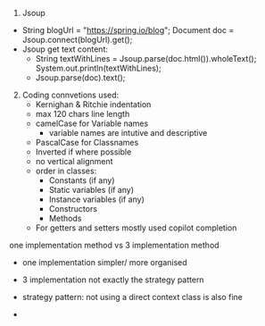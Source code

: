 1. Jsoup

- String blogUrl = "https://spring.io/blog";
  Document doc = Jsoup.connect(blogUrl).get();
- Jsoup get text content:
  - String textWithLines = Jsoup.parse(doc.html()).wholeText();
    System.out.println(textWithLines);
  - Jsoup.parse(doc).text();

  
2. Coding connvetions used:
   - Kernighan & Ritchie indentation
   - max 120 chars line length
   - camelCase for Variable names
     - variable names are intutive and descriptive
   - PascalCase for Classnames
   - Inverted if where possible
   - no vertical alignment
   - order in classes:
     - Constants (if any)
     - Static variables (if any)
     - Instance variables (if any)
     - Constructors
     - Methods
   - For getters and setters mostly used copilot completion


one implementation method vs 3 implementation method
- one implementation simpler/ more organised
- 3 implementation not exactly the strategy pattern

- strategy pattern: not using a direct context class is also fine
- 